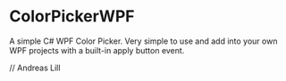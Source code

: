 # ColorPickerWPF

A simple C# WPF Color Picker.
Very simple to use and add into your own WPF projects with a built-in apply button event.

// Andreas Lill
